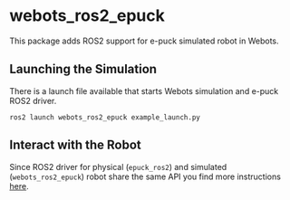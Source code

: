 # webots_ros2_epuck
This package adds ROS2 support for e-puck simulated robot in Webots.

## Launching the Simulation
There is a launch file available that starts Webots simulation and e-puck ROS2 driver.
``` 
ros2 launch webots_ros2_epuck example_launch.py
```

## Interact with the Robot
Since ROS2 driver for physical (`epuck_ros2`) and simulated (`webots_ros2_epuck`) robot share the same API you find more instructions [here](./EPUCK_ROS2.md). 